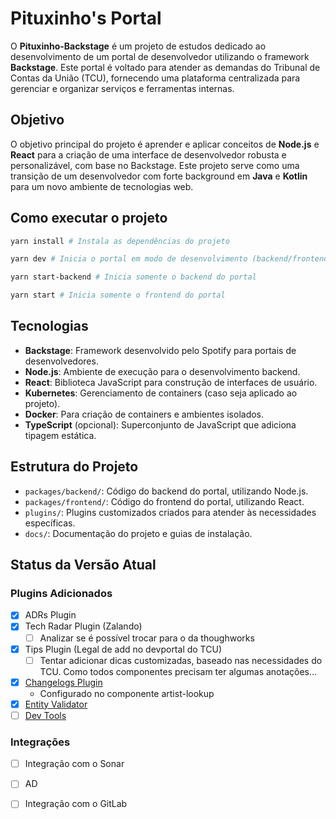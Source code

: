 # Pituxinho's Portal

O **Pituxinho-Backstage** é um projeto de estudos dedicado ao desenvolvimento de um portal de desenvolvedor utilizando o framework **Backstage**. Este portal é voltado para atender as demandas do Tribunal de Contas da União (TCU), fornecendo uma plataforma centralizada para gerenciar e organizar serviços e ferramentas internas.

## Objetivo

O objetivo principal do projeto é aprender e aplicar conceitos de **Node.js** e **React** para a criação de uma interface de desenvolvedor robusta e personalizável, com base no Backstage. Este projeto serve como uma transição de um desenvolvedor com forte background em **Java** e **Kotlin** para um novo ambiente de tecnologias web.

## Como executar o projeto

```sh
yarn install # Instala as dependências do projeto
```
```sh
yarn dev # Inicia o portal em modo de desenvolvimento (backend/frontend)
```
```sh
yarn start-backend # Inicia somente o backend do portal
```

```sh
yarn start # Inicia somente o frontend do portal
```

## Tecnologias

- **Backstage**: Framework desenvolvido pelo Spotify para portais de desenvolvedores.
- **Node.js**: Ambiente de execução para o desenvolvimento backend.
- **React**: Biblioteca JavaScript para construção de interfaces de usuário.
- **Kubernetes**: Gerenciamento de containers (caso seja aplicado ao projeto).
- **Docker**: Para criação de containers e ambientes isolados.
- **TypeScript** (opcional): Superconjunto de JavaScript que adiciona tipagem estática.

## Estrutura do Projeto

- `packages/backend/`: Código do backend do portal, utilizando Node.js.
- `packages/frontend/`: Código do frontend do portal, utilizando React.
- `plugins/`: Plugins customizados criados para atender às necessidades específicas.
- `docs/`: Documentação do projeto e guias de instalação.

## Status da Versão Atual

### Plugins Adicionados
 - [x] ADRs Plugin
 - [x] Tech Radar Plugin (Zalando)
   - [ ] Analizar se é possível trocar para o da thoughworks
 - [X] Tips Plugin (Legal de add no devportal do TCU)
   - [ ] Tentar adicionar dicas customizadas, baseado nas necessidades do TCU. Como todos componentes precisam ter algumas anotações...
 - [X] [Changelogs Plugin](https://github.com/RSC-Labs/backstage-changelog-plugin/blob/main/README.md)
   - Configurado no componente artist-lookup
 - [X] [Entity Validator](https://github.com/backstage/community-plugins/tree/main/workspaces/entity-validation/plugins/entity-validation)
 - [ ] [Dev Tools](https://github.com/backstage/backstage/tree/master/plugins/devtools)

### Integrações
 - [ ] Integração com o Sonar
 - [ ] AD
 - [ ] Integração com o GitLab
 
